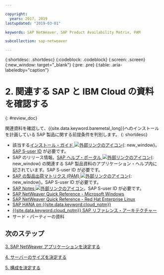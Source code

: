 ```yaml
---

copyright:
  years: 2017, 2019
lastupdated: "2019-03-01"

keywords: SAP NetWeaver, SAP Product Availability Matrix, PAM

subcollection: sap-netweaver

---
```


{:shortdesc: .shortdesc}
{:codeblock: .codeblock}
{:screen: .screen}
{:new_window: target="_blank"}
{:pre: .pre}
{:table: .aria-labeledby="caption"}


# 2. 関連する SAP と IBM Cloud の資料を確認する
{: #review_doc}

関連資料を確認して、{{site.data.keyword.baremetal_long}}へのインストールを計画している SAP 製品に関する前提条件を判別します。
{: shortdesc}

  * 該当する[インストール・ガイド ![外部リンクのアイコン](../../icons/launch-glyph.svg "外部リンクのアイコン")](https://support.sap.com/software/installations.html){: new_window}。[SAP S-user ID](/docs/infrastructure/sap-netweaver/sap-index.html#getting-started) が必要です。
  * SAP のリリース情報。[SAP ヘルプ・ポータル ![外部リンクのアイコン](../../icons/launch-glyph.svg "外部リンクのアイコン")](https://help.sap.com/){: new_window} の関連する SAP 製品資料のアプリケーション・ヘルプ内に記されています。SAP S-user ID が必要です。
  * [SAP の製品出荷マトリクス (PAM) ![外部リンクのアイコン](../../icons/launch-glyph.svg "外部リンクのアイコン")](https://support.sap.com/en/release-upgrade-maintenance.html#section_1969201630){: new_window}。SAP S-user ID が必要です。
  * [SAP Notes ![外部リンクのアイコン](../../icons/launch-glyph.svg "外部リンクのアイコン")](https://support.sap.com/notes)。SAP S-user ID が必要です。
  * [SAP NetWeaver Quick Reference - Microsoft Windows](/docs/infrastructure/sap-netweaver-ms-qrg?topic=sap-netweaver-ms-qrg-getting-started-tutorial#getting-started)
  * [SAP NetWeaver Quick Reference - Red Hat Enterprise Linux](/docs/infrastructure/sap-netweaver-rhel-qrg?topic=sap-netweaver-rhel-qrg-getting-started-tutorial#getting-started)
  * [SAP HANA on {{site.data.keyword.cloud_notm}}](/docs/infrastructure/sap-hana?topic=sap-hana-getting-started#getting-started)
  * [{{site.data.keyword.cloud_notm}} SAP リファレンス・アーキテクチャー](/docs/infrastructure/sap-reference-architecture?topic=sap-reference-architecture-getting-started#getting-started)
  * サード・パーティーの資料

## 次のステップ

  [3. SAP NetWeaver アプリケーションを決定する](/docs/infrastructure/sap-netweaver?topic=sap-netweaver-3-determining-your-sap-netweaver-applications#3-determining-your-sap-netweaver-applications)

  [4. サーバーのサイズを決定する](/docs/infrastructure/sap-netweaver?topic=sap-netweaver-size_the_server#size_the_server)

  [5. 構成を決定する](/docs/infrastructure/sap-netweaver?topic=sap-netweaver-determine_configuration#determine_configuration)
